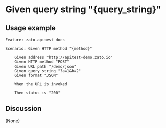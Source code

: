 
Given query string "{query_string}"
=============================================================================================================

Usage example
-------------

```
Feature: zato-apitest docs

Scenario: Given HTTP method "{method}"

    Given address "http://apitest-demo.zato.io"
    Given HTTP method "POST"
    Given URL path "/demo/json"
    Given query string "?a=1&b=2"
    Given format "JSON"

    When the URL is invoked

    Then status is "200"
```

Discussion
----------

(None)